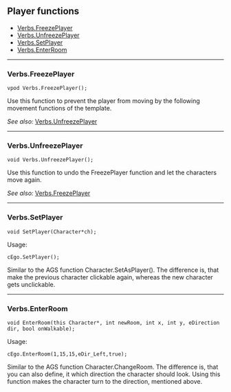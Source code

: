 ## Player functions

- [Verbs.FreezePlayer](Tumbleweed_player#verbsfreezeplayer)
- [Verbs.UnfreezePlayer](Tumbleweed_player#verbsunfreezeplayer)
- [Verbs.SetPlayer](Tumbleweed_player#verbssetplayer)
- [Verbs.EnterRoom](Tumbleweed_player#verbsenterroom)

---

### Verbs.FreezePlayer

```
vpod Verbs.FreezePlayer();
```

Use this function to prevent the player from moving by the following movement functions of the template.

*See also:*
[Verbs.UnfreezePlayer](Tumbleweed_player#verbsunfreezeplayer)

---

### Verbs.UnfreezePlayer

```
void Verbs.UnfreezePlayer();
```

Use this function to undo the FreezePlayer function and let the characters move again.

*See also:*
[Verbs.FreezePlayer](Tumbleweed_player#verbsfreezeplayer)

---

### Verbs.SetPlayer

```
void SetPlayer(Character*ch);
```

Usage:

```
cEgo.SetPlayer();
```

Similar to the AGS function Character.SetAsPlayer(). The difference is, that make the previous character clickable again, whereas the new character gets unclickable.

---

### Verbs.EnterRoom

```
void EnterRoom(this Character*, int newRoom, int x, int y, eDirection dir, bool onWalkable);
```

Usage:

```
cEgo.EnterRoom(1,15,15,eDir_Left,true);
```

Similar to the AGS function Character.ChangeRoom. The difference is, that you can also define, it which direction the character should look.
Using this function makes the character turn to the direction, mentioned above.

